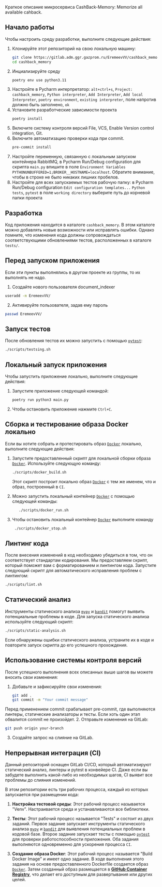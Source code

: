 Краткое описание микросервиса CashBack-Memory: Memorize all available cahback.


## Начало работы

Чтобы настроить среду разработки, выполните следующие действия:

1. Клонируйте этот репозиторий на свою локальную машину:
   ```bash
   git clone https://gitlab.adm.ggr.gazprom.ru/EremeevVV/cashback_memory.git
   cd cashback_memory
   ```
2. Инциализируйте среду
   ```bash 
   poetry env use python3.11
   ```
3. Настройте в Pycharm интерпретатор: `alt+ctrl+s`, `Project: cashback_memory`, `Python interpreter`,
`Add Interpreter`, `Add local Interpreter`, `poetry environment`, `existing interpreter`, поле напротив должно быть заполнено, `ok`
4. Установите разработческие зависимости проекта
   ```bash 
   poetry install 
   ```
5. Включите систему контроля версий  File, VCS, Enable Version control integration, Git.
6. Включите автоматизацию проверки кода при commit.
   ```bash 
   pre-commit install
   ```
7. Настройте переменную, связанную с локальным запуском контейнера RabbitMQ, 
в Pycharm Run/Debug configuration для скрипта `main.py` впишите в поле `Environment Variables` `PYTHONUNBUFFERED=1;BROKER__HOSTNAME=localhost`.
Обратите внимание, чтобы в строке не было никаких лишних пробелов.
8. Настройте для всех запускаемых тестов рабочую папку: в Pycharm Run/Debug configuration `Edit configuration templates...`
`Python tests`, `pytest` в поле `working directory` выберите путь до корневой папки проекта

## Разработка

Код приложения находится в каталоге `cashback_memory`. В этом каталоге можно добавлять новые возможности или исправлять ошибки. Однако помните, что изменения кода должны сопровождаться соответствующими обновлениями тестов, расположенных в каталоге `tests/`.


## Перед запуском приложения
Если эти пункты выполнялись в другом проекте из группы, то их выполнять не надо.
1. Создайте нового пользователя document_indexer
```bash
useradd -m EremeevVV/
```
2. Активируйте пользователя, задав ему пароль
```bash
passwd EremeevVV/
```

## Запуск тестов

После обновления тестов их можно запустить с помощью [`pytest`](https://pytest.org/):

   ```bash 
  ./scripts/testsing.sh
   ```

## Локальный запуск приложения

Чтобы запустить приложение локально, выполните следующие действия:

1. Запустите приложение  следующей командой:

   ```bash 
   poetry run python3 main.py
   ```

2. Чтобы остановить приложение нажмите `Ctrl+C`.


## Сборка и тестирование образа Docker локально


Если вы хотите собрать и протестировать образ [`Docker`](https://www.docker.com/) локально, выполните следующие действия:


1. Запустите предоставленный скрипт для локальной сборки образа [`Docker`](https://www.docker.com/). Используйте следующую команду:


   ```bash 
   ./scripts/docker_build.sh
   ```


   Этот скрипт построит локально образ [`Docker`](https://www.docker.com/) с тем же именем, что и образ, построенный в `CI`.

2. Можно запустить локальный контейнер [`Docker`](https://www.docker.com/) с помощью следующей команды:

   ```bash 
      ./scripts/docker_run.sh 
   ```

3. Чтобы остановить локальный контейнер [`Docker`](https://www.docker.com/) выполните команду
   ```bash 
    ./scripts/docker_stop.sh 
   ```
 
## Линтинг кода

После внесения изменений в код необходимо убедиться в том, что он соответствует стандартам кодирования. Мы предоставляем скрипт, который поможет вам с форматированием и линтингом кода. Запустите следующий скрипт для автоматического исправления проблем с линтингом:

   ```bash 
   ./scripts/lint.sh
   ```

## Статический анализ

Инструменты статического анализа [`mypy`](https://mypy.readthedocs.io/en/stable/) и [`bandit`](https://bandit.readthedocs.io/en/latest/) помогут выявить потенциальные проблемы в коде. Для запуска статического анализа используйте следующий скрипт:

   ```bash 
   ./scripts/static-analysis.sh
   ```

Если обнаружены ошибки статического анализа, устраните их в коде и повторите запуск скрипта до его успешного прохождения.

## Использование системы контроля версий

После успешного выполнения всех описанных выше шагов вы можете вносить свои изменения:

1. Добавьте и зафиксируйте свои изменения:

   ```bash 
   git add .
   git commit -m "Your commit message"
   ```
Перед применением commit срабатывает pre-commit, где выполняются линтеры, статические анализаторы и тесты. Если хоть один этап обвалится commit не произойдет.
2. Отправьте изменения на GitLab:

   ```bash 
   git push origin your-branch
   ```

3. Создайте запрос на слияние на GitLab.

## Непрерывная интеграция (CI)

Данный репозиторий оснащен GitLab CI/CD, который автоматизируют статический анализ, линтеры и pytest в конвейере CI. Даже если вы забудете выполнить какой-либо из необходимых шагов, CI выявит все проблемы до слияния изменений.

В этом репозитории есть три рабочих процесса, каждый из которых запускается при размещении кода:

1. **Настройка тестовой среды**: Этот рабочий процесс называется "Venv". Настраивается среда и устанавливаются все библиотеки.

1. **Тесты**: Этот рабочий процесс называется "Tests" и состоит из двух заданий. Первое задание запускает инструменты статического анализа [`mypy`](https://mypy.readthedocs.io/en/stable/) и [`bandit`](https://bandit.readthedocs.io/en/latest/) для выявления потенциальных проблем в кодовой базе. Второе задание запускает тесты с помощью [`pytest`](https://pytest.org/) для проверки работоспособности приложения. Оба задания выполняются одновременно для ускорения процесса `CI`.
 
2. **Создание образа Docker**: Этот рабочий процесс называется "Build Docker Image" и имеет одно задание. В ходе выполнения этого задания на основе предоставленного Dockerfile создается образ [`Docker`](https://www.docker.com/). Затем созданный образ размещается в [**GitHub Container Registry**](https://ghcr.io), что делает его доступным для развертывания или других целей.
